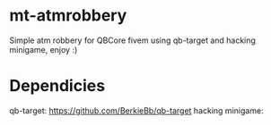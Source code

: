 # mt-atmrobbery
Simple atm robbery for QBCore fivem using qb-target and hacking minigame, enjoy :)

# Dependicies
qb-target: https://github.com/BerkieBb/qb-target
hacking minigame: 
